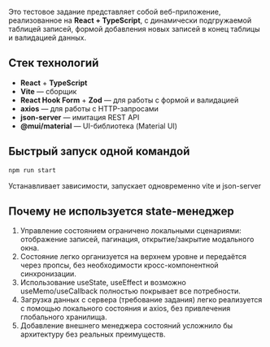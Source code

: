 Это тестовое задание представляет собой веб-приложение, реализованное на **React + TypeScript**, с динамически подгружаемой таблицей записей, формой добавления новых записей в конец таблицы и валидацией данных.

## Стек технологий

- **React** + **TypeScript**
- **Vite** — сборщик
- **React Hook Form** + **Zod** — для работы с формой и валидацией
- **axios** — для работы с HTTP-запросами
- **json-server** — имитация REST API
- **@mui/material** — UI-библиотека (Material UI)

## Быстрый запуск одной командой

```bash
npm run start
```
Устанавливает зависимости, запускает одновременно vite и json-server

## Почему не используется state-менеджер
1. Управление состоянием ограничено локальными сценариями: отображение записей, пагинация, открытие/закрытие модального окна.
2. Состояние легко организуется на верхнем уровне и передаётся через пропсы, без необходимости кросс-компонентной синхронизации.
3. Использование useState, useEffect и возможно useMemo/useCallback полностью покрывает все потребности.
4. Загрузка данных с сервера (требование задания) легко реализуется с помощью локального состояния и axios, без привлечения глобального хранилища.
5. Добавление внешнего менеджера состояний усложнило бы архитектуру без реальных преимуществ.

